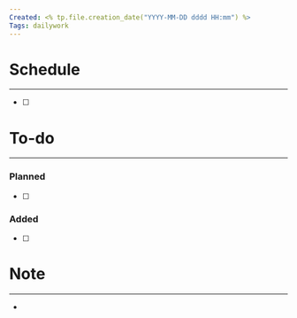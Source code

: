 ```yaml
---
Created: <% tp.file.creation_date("YYYY-MM-DD dddd HH:mm") %>
Tags: dailywork
---
```


# Schedule
---
- [ ] 


# To-do
---
### Planned
- [ ] 

### Added
- [ ] 


# Note
---
- 